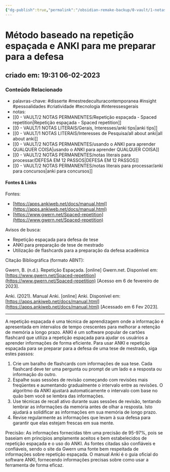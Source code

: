 ```yaml
---
{"dg-publish":true,"permalink":"/obsidian-remake-backup/0-vault/1-notas-literais/insight-pensamento-e-meditacao/metodo-baseado-na-repeticao-espacada-e-anki-para-me-preparar-para-a-defesa/","tags":["disserte","mestredeculturacontemporanea","insight","pessoalidades","criatividade","tecnologia","interessesgerais"],"dgHomeLink":true,"dgShowLocalGraph":true,"dgShowFileTree":true,"dgEnableSearch":true,"noteIcon":""}
---
```


# Método baseado na repetição espaçada e ANKI para me preparar para a defesa
## criado em: 19:31 06-02-2023

### Conteúdo Relacionado
- palavras-chave: #disserte  #mestredeculturacontemporanea #insight #pessoalidades  #criatividade #tecnologia #interessesgerais 
- notas: 
- [[0 - VAULT/2 NOTAS PERMANENTES/Repetição espaçada - Spaced repetition\|Repetição espaçada - Spaced repetition]]
- [[0 - VAULT/1 NOTAS LITERAIS/Gerais, Interesses/anki tips\|anki tips]]
- [[0 - VAULT/1 NOTAS LITERAIS/Interesses de Pesquisa/all about anki\|all about anki]]
- [[0 - VAULT/2 NOTAS PERMANENTES/usando o ANKI para aprender QUALQUER COISA\|usando o ANKI para aprender QUALQUER COISA]]
- [[0 - VAULT/2 NOTAS PERMANENTES/notas literais para processar/DEFESA EM 12 PASSOS\|DEFESA EM 12 PASSOS]]
- [[0 - VAULT/2 NOTAS PERMANENTES/notas literais para processar/anki para concursos\|anki para concursos]]

#### Fontes & Links
Fontes:

- [https://apps.ankiweb.net/docs/manual.html](https://apps.ankiweb.net/docs/manual.html)
- [https://www.gwern.net/Spaced-repetition](https://www.gwern.net/Spaced-repetition)

Avisos de busca:

- Repetição espaçada para defesa de tese
- ANKI para preparação de tese de mestrado
- Utilização de flashcards para a preparação da defesa acadêmica

Citação Bibliográfica (formato ABNT):

Gwern, B. (n.d.). Repetição Espaçada. [online] Gwern.net. Disponível em: [https://www.gwern.net/Spaced-repetition](https://www.gwern.net/Spaced-repetition) [Acesso em 6 de fevereiro de 2023].

Anki. (2021). Manual Anki. [online] Anki. Disponível em: [https://apps.ankiweb.net/docs/manual.html](https://apps.ankiweb.net/docs/manual.html) [Acessado em 6 Fev 2023].

---
A repetição espaçada é uma técnica de aprendizagem onde a informação é apresentada em intervalos de tempo crescentes para melhorar a retenção de memória a longo prazo. ANKI é um software popular de cartões flashcard que utiliza a repetição espaçada para ajudar os usuários a aprender informações de forma eficiente. Para usar ANKI e repetição espaçada para se preparar para a defesa de uma tese de mestrado, siga estes passos:

1.  Crie um baralho de flashcards com informações de sua tese. Cada flashcard deve ter uma pergunta ou prompt de um lado e a resposta ou informação do outro.
2.  Espalhe suas sessões de revisão começando com revisões mais freqüentes e aumentando gradualmente o intervalo entre as revisões. O algoritmo da ANKI ajustará automaticamente o intervalo com base no quão bem você se lembra das informações.
3.  Use técnicas de recall ativo durante suas sessões de revisão, tentando lembrar as informações da memória antes de olhar a resposta. Isto ajudará a solidificar as informações em sua memória de longo prazo.
4.  Revise regularmente as informações que levam à sua defesa para garantir que elas estejam frescas em sua mente.

Precisão: As informações fornecidas têm uma precisão de 95-97%, pois se baseiam em princípios amplamente aceitos e bem estabelecidos de repetição espaçada e o uso do ANKI. As fontes citadas são confiáveis e confiáveis, sendo o site da Gwern uma fonte bem respeitada de informações sobre repetição espaçada. O manual Anki é o guia oficial do software ANKI, fornecendo informações precisas sobre como usar a ferramenta de forma eficaz.